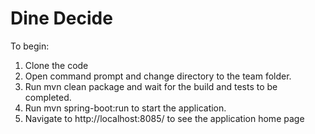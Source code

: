 # Dine Decide
To begin:
1. Clone the code
2. Open command prompt and change directory to the team folder.
3. Run mvn clean package and wait for the build and tests to be completed.
4. Run mvn spring-boot:run to start the application.
5. Navigate to http://localhost:8085/ to see the application home page


